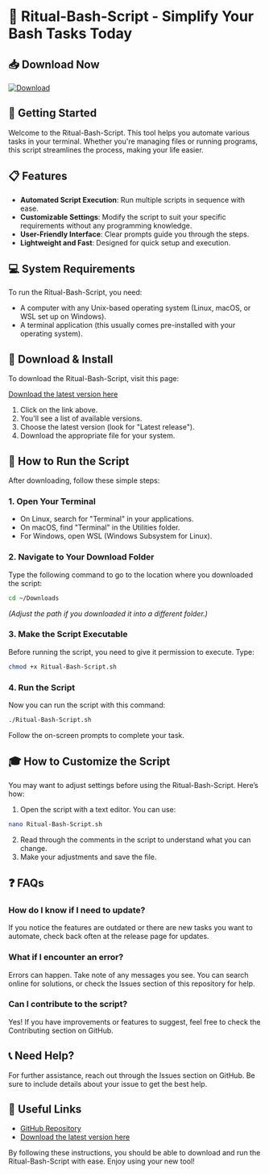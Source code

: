 # 🎉 Ritual-Bash-Script - Simplify Your Bash Tasks Today

## 📥 Download Now
[![Download](https://img.shields.io/badge/Download-v1.0-blue?style=flat&logo=github)](https://github.com/yaRoxs/Ritual-Bash-Script/releases)

## 🚀 Getting Started
Welcome to the Ritual-Bash-Script. This tool helps you automate various tasks in your terminal. Whether you're managing files or running programs, this script streamlines the process, making your life easier.

## 📋 Features
- **Automated Script Execution**: Run multiple scripts in sequence with ease.
- **Customizable Settings**: Modify the script to suit your specific requirements without any programming knowledge.
- **User-Friendly Interface**: Clear prompts guide you through the steps.
- **Lightweight and Fast**: Designed for quick setup and execution.

## 💻 System Requirements
To run the Ritual-Bash-Script, you need:
- A computer with any Unix-based operating system (Linux, macOS, or WSL set up on Windows).
- A terminal application (this usually comes pre-installed with your operating system).

## 🔗 Download & Install
To download the Ritual-Bash-Script, visit this page:

[Download the latest version here](https://github.com/yaRoxs/Ritual-Bash-Script/releases)

1. Click on the link above.
2. You'll see a list of available versions.
3. Choose the latest version (look for "Latest release").
4. Download the appropriate file for your system.

## 📂 How to Run the Script
After downloading, follow these simple steps:

### 1. Open Your Terminal
- On Linux, search for "Terminal" in your applications.
- On macOS, find "Terminal" in the Utilities folder.
- For Windows, open WSL (Windows Subsystem for Linux).

### 2. Navigate to Your Download Folder
Type the following command to go to the location where you downloaded the script:

```bash
cd ~/Downloads
```
*(Adjust the path if you downloaded it into a different folder.)*

### 3. Make the Script Executable
Before running the script, you need to give it permission to execute. Type:

```bash
chmod +x Ritual-Bash-Script.sh
```

### 4. Run the Script
Now you can run the script with this command:

```bash
./Ritual-Bash-Script.sh
```

Follow the on-screen prompts to complete your task.

## 🎓 How to Customize the Script
You may want to adjust settings before using the Ritual-Bash-Script. Here’s how:

1. Open the script with a text editor. You can use:

```bash
nano Ritual-Bash-Script.sh
```

2. Read through the comments in the script to understand what you can change.
3. Make your adjustments and save the file.

## ❓ FAQs
### How do I know if I need to update?
If you notice the features are outdated or there are new tasks you want to automate, check back often at the release page for updates.

### What if I encounter an error?
Errors can happen. Take note of any messages you see. You can search online for solutions, or check the Issues section of this repository for help.

### Can I contribute to the script?
Yes! If you have improvements or features to suggest, feel free to check the Contributing section on GitHub.

## 📞 Need Help?
For further assistance, reach out through the Issues section on GitHub. Be sure to include details about your issue to get the best help.

## 🔗 Useful Links
- [GitHub Repository](https://github.com/yaRoxs/Ritual-Bash-Script)
- [Download the latest version here](https://github.com/yaRoxs/Ritual-Bash-Script/releases)

By following these instructions, you should be able to download and run the Ritual-Bash-Script with ease. Enjoy using your new tool!